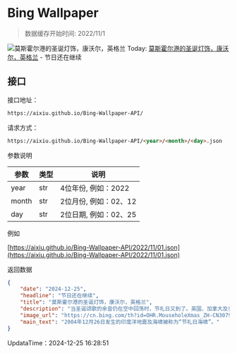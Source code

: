 # Bing Wallpaper

> 数据缓存开始时间: 2022/11/1

![莫斯霍尔港的圣诞灯饰，康沃尔，英格兰](https://cn.bing.com/th?id=OHR.MouseholeXmas_ZH-CN3079184443_1920x1080.webp)
Today: [莫斯霍尔港的圣诞灯饰，康沃尔，英格兰](https://cn.bing.com/th?id=OHR.MouseholeXmas_ZH-CN3079184443_1920x1080.webp) - 节日还在继续

## 接口

接口地址：

```html
https://aixiu.github.io/Bing-Wallpaper-API/
```

请求方式：

```html
https://aixiu.github.io/Bing-Wallpaper-API/<year>/<month>/<day>.json
```

参数说明

| 参数 | 类型 | 说明 |
| - | - | - |
| year | str | 4位年份, 例如：2022 |
| month | str | 2位月份, 例如：02、12 |
| day | str | 2位日期, 例如：02、25 |

例如

[https://aixiu.github.io/Bing-Wallpaper-API/2022/11/01.json](https://aixiu.github.io/Bing-Wallpaper-API/2022/11/01.json)

返回数据

```json
{
    "date": "2024-12-25",
    "headline": "节日还在继续",
    "title": "莫斯霍尔港的圣诞灯饰，康沃尔，英格兰",
    "description": "当圣诞颂歌的余音仍在空中回荡时，节礼日又到了。英国、加拿大及多个英联邦国家都会庆祝这个节日。过去，富人们会在圣诞节后的这一天给仆人赠送装满礼物的礼盒，这一传统后来演变为向不幸者进行慈善捐赠的日子。如今，尽管赠予的精神仍在，但这一天已转变为购物促销和观看足球比赛的节日。",
    "image_url": "https://cn.bing.com/th?id=OHR.MouseholeXmas_ZH-CN3079184443_1920x1080.webp",
    "main_text": "2004年12月26日发生的印度洋地震及海啸被称为“节礼日海啸”。"
}
```

UpdataTime：2024-12-25 16:28:51
